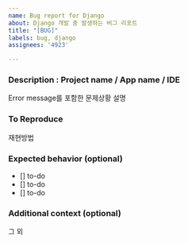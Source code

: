 ```yaml
---
name: Bug report for Django
about: Django 개발 중 발생하는 버그 리포트
title: "[BUG]"
labels: bug, django
assignees: '4923'

---
```


### Description : Project name / App name / IDE
Error message를 포함한 문제상황 설명

### To Reproduce
재현방법

### Expected behavior (optional)
- [] to-do
- [] to-do
- [] to-do

### Additional context (optional)
그 외
